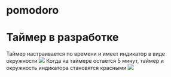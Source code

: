 # pomodoro
# Таймер в разработке
Таймер настраивается по времени и имеет индикатор в виде окружности
<img src="screenshots/screenshot1.png"> 
Когда на таймере остается 5 минут, таймер и окружность индикатора становятся красными
<img src="screenshots/screenshot2.png"> 

